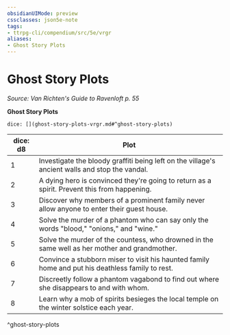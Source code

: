 ```yaml
---
obsidianUIMode: preview
cssclasses: json5e-note
tags:
- ttrpg-cli/compendium/src/5e/vrgr
aliases:
- Ghost Story Plots
---
```

# Ghost Story Plots
*Source: Van Richten's Guide to Ravenloft p. 55* 

**Ghost Story Plots**

`dice: [](ghost-story-plots-vrgr.md#^ghost-story-plots)`

| dice: d8 | Plot |
|----------|------|
| 1 | Investigate the bloody graffiti being left on the village's ancient walls and stop the vandal. |
| 2 | A dying hero is convinced they're going to return as a spirit. Prevent this from happening. |
| 3 | Discover why members of a prominent family never allow anyone to enter their guest house. |
| 4 | Solve the murder of a phantom who can say only the words "blood," "onions," and "wine." |
| 5 | Solve the murder of the countess, who drowned in the same well as her mother and grandmother. |
| 6 | Convince a stubborn miser to visit his haunted family home and put his deathless family to rest. |
| 7 | Discreetly follow a phantom vagabond to find out where she disappears to and with whom. |
| 8 | Learn why a mob of spirits besieges the local temple on the winter solstice each year. |
^ghost-story-plots